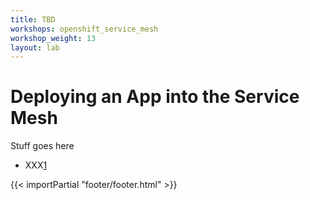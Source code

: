 ```yaml
---
title: TBD
workshops: openshift_service_mesh
workshop_weight: 13
layout: lab
---
```


# Deploying an App into the Service Mesh
Stuff goes here


* XXX[1]

[1]: https://xxxx

{{< importPartial "footer/footer.html" >}}